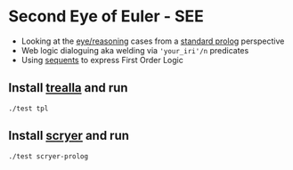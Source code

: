# Second Eye of Euler - SEE

- Looking at the [eye/reasoning](https://github.com/eyereasoner/eye/tree/see/reasoning) cases from a [standard prolog](https://www.scryer.pl/) perspective
- Web logic dialoguing aka welding via `'your_iri'/n` predicates
- Using [sequents](https://github.com/eyereasoner/see/blob/main/cases/beetle6.pl) to express First Order Logic

## Install [trealla](https://github.com/trealla-prolog/trealla#building) and run
```
./test tpl
```
## Install [scryer](https://github.com/mthom/scryer-prolog#installing-scryer-prolog) and run
```
./test scryer-prolog
```
